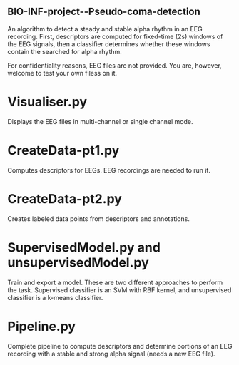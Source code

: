 ## BIO-INF-project--Pseudo-coma-detection

An algorithm to detect a steady and stable alpha rhythm in an EEG recording. First, descriptors are computed for fixed-time (2s) windows of the EEG signals, then a classifier determines whether these windows contain the searched for alpha rhythm.

For confidentiality reasons, EEG files are not provided. You are, however, welcome to test your own filess on it.

# Visualiser.py
Displays the EEG files in multi-channel or single channel mode.

# CreateData-pt1.py
Computes descriptors for EEGs. EEG recordings are needed to run it.

# CreateData-pt2.py
Creates labeled data points from descriptors and annotations.

# SupervisedModel.py and unsupervisedModel.py
Train and export a model.
These are two different approaches to perform the task. Supervised classifier is an SVM with RBF kernel, and unsupervised classifier is a k-means classifier.

# Pipeline.py
Complete pipeline to compute descriptors and determine portions of an EEG recording with a stable and strong alpha signal (needs a new EEG file). 



